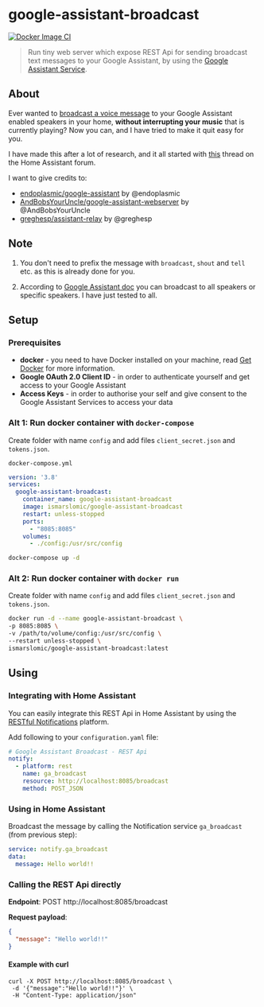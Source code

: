 # google-assistant-broadcast

[![Docker Image CI](https://github.com/ismarslomic/google-assistant-broadcast/actions/workflows/docker-image.yml/badge.svg?branch=main)](https://github.com/ismarslomic/google-assistant-broadcast/actions/workflows/docker-image.yml)
> Run tiny web server which expose REST Api for sending broadcast text messages to
> your Google Assistant, by using the [Google Assistant Service](https://developers.google.com/assistant/sdk/overview#google_assistant_service).

## About

Ever wanted to [broadcast a voice message](https://support.google.com/assistant/answer/9071582) to
your Google Assistant enabled speakers in your home, **without interrupting your music** that is
currently playing? Now you can, and I have tried to make it quit easy for you.

I have made this after a lot of research, and it all started
with [this](https://community.home-assistant.io/t/community-hass-io-add-on-google-assistant-webserver-broadcast-messages-without-interrupting-music/37274)
thread on the Home Assistant forum. 

I want to give credits to:

- [endoplasmic/google-assistant](https://github.com/endoplasmic/google-assistant) by @endoplasmic
- [AndBobsYourUncle/google-assistant-webserver](https://github.com/AndBobsYourUncle/hassio-addons/blob/master/google-assistant-webserver/README.md)
  by @AndBobsYourUncle
- [greghesp/assistant-relay](https://github.com/greghesp/assistant-relay) by @greghesp

## Note

1. You don't need to prefix the message with `broadcast`, `shout` and `tell` etc. as this is already
   done for you.

1. According to [Google Assistant doc](https://support.google.com/assistant/answer/9071582) you can
   broadcast to all speakers or specific speakers. I have just tested to all.

## Setup

### Prerequisites

- **docker** - you need to have Docker installed on your machine,
  read [Get Docker](https://docs.docker.com/get-docker/) for more information.
- **Google OAuth 2.0 Client ID** - in order to authenticate yourself and get access to your Google
  Assistant
- **Access Keys** - in order to authorise your self and give consent to the Google Assistant
  Services to access your data

### Alt 1: Run docker container with `docker-compose`

Create folder with name `config` and add files `client_secret.json` and `tokens.json`.

`docker-compose.yml`

```yaml
version: '3.8'
services:
  google-assistant-broadcast:
    container_name: google-assistant-broadcast
    image: ismarslomic/google-assistant-broadcast
    restart: unless-stopped
    ports:
      - "8085:8085"
    volumes:
      - ./config:/usr/src/config

```

```bash
docker-compose up -d
```

### Alt 2: Run docker container with `docker run`

Create folder with name `config` and add files `client_secret.json` and `tokens.json`.

```bash
docker run -d --name google-assistant-broadcast \
-p 8085:8085 \
-v /path/to/volume/config:/usr/src/config \
--restart unless-stopped \
ismarslomic/google-assistant-broadcast:latest
```

## Using

### Integrating with Home Assistant

You can easily integrate this REST Api in Home Assistant by using the
[RESTful Notifications](https://www.home-assistant.io/integrations/notify.rest/) platform.

Add following to your `configuration.yaml` file:

```yaml
# Google Assistant Broadcast - REST Api
notify:
  - platform: rest
    name: ga_broadcast
    resource: http://localhost:8085/broadcast
    method: POST_JSON
```

### Using in Home Assistant

Broadcast the message by calling the Notification service `ga_broadcast` (from previous step):

```yaml
service: notify.ga_broadcast
data:
  message: Hello world!!
```

### Calling the REST Api directly

**Endpoint**:
POST http://localhost:8085/broadcast

**Request payload**:

```json
{
  "message": "Hello world!!"
}
```

#### Example with curl

```
curl -X POST http://localhost:8085/broadcast \
 -d '{"message":"Hello world!!"}' \
 -H "Content-Type: application/json"
```
